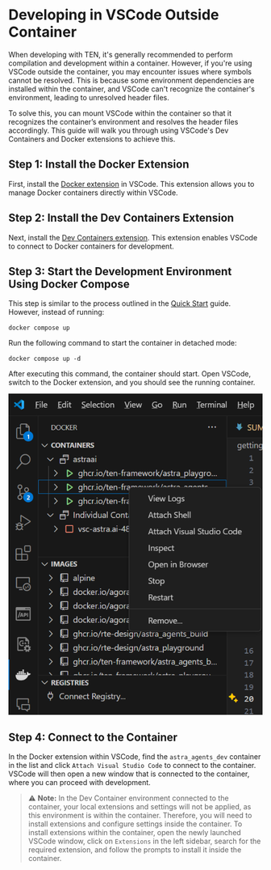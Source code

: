 # Developing in VSCode Outside Container

When developing with TEN, it's generally recommended to perform compilation and development within a container. However, if you're using VSCode outside the container, you may encounter issues where symbols cannot be resolved. This is because some environment dependencies are installed within the container, and VSCode can't recognize the container's environment, leading to unresolved header files.

To solve this, you can mount VSCode within the container so that it recognizes the container’s environment and resolves the header files accordingly. This guide will walk you through using VSCode's Dev Containers and Docker extensions to achieve this.

## Step 1: Install the Docker Extension

First, install the [Docker extension](https://marketplace.visualstudio.com/items?itemName=ms-azuretools.vscode-docker) in VSCode. This extension allows you to manage Docker containers directly within VSCode.

## Step 2: Install the Dev Containers Extension

Next, install the [Dev Containers extension](https://marketplace.visualstudio.com/items?itemName=ms-vscode-remote.remote-containers). This extension enables VSCode to connect to Docker containers for development.

## Step 3: Start the Development Environment Using Docker Compose

This step is similar to the process outlined in the [Quick Start](./quickstart.md) guide. However, instead of running:

```shell
docker compose up
```

Run the following command to start the container in detached mode:

```shell
docker compose up -d
```

After executing this command, the container should start. Open VSCode, switch to the Docker extension, and you should see the running container.

![Docker Containers](../assets/png/docker_containers.png)

## Step 4: Connect to the Container

In the Docker extension within VSCode, find the `astra_agents_dev` container in the list and click `Attach Visual Studio Code` to connect to the container. VSCode will then open a new window that is connected to the container, where you can proceed with development.

> ⚠️ **Note:**
> In the Dev Container environment connected to the container, your local extensions and settings will not be applied, as this environment is within the container. Therefore, you will need to install extensions and configure settings inside the container. To install extensions within the container, open the newly launched VSCode window, click on `Extensions` in the left sidebar, search for the required extension, and follow the prompts to install it inside the container.
